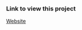 <h3> Link to view this project </h3>
<a href="https://nakshikalolia.github.io/Financial-Consultant-Website/"> Website </a>
